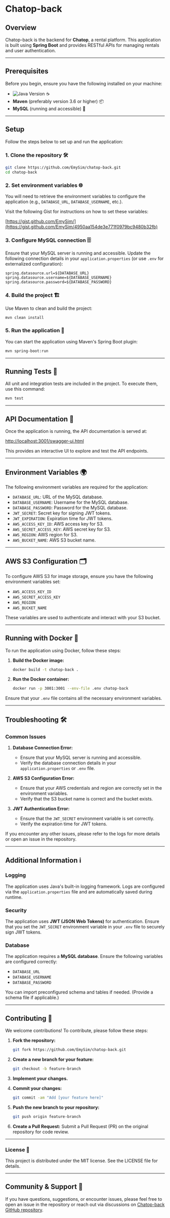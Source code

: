 # Chatop-back

## Overview

Chatop-back is the backend for **Chatop**, a rental platform. This application is built using **Spring Boot** and provides RESTful APIs for managing rentals and user authentication.

---

## Prerequisites

Before you begin, ensure you have the following installed on your machine:

-  ![Java Version](https://img.shields.io/badge/Java-17-blue) ☕
- **Maven** (preferably version 3.6 or higher) 📦
- **MySQL** (running and accessible) 🐬 

---

## Setup

Follow the steps below to set up and run the application:

### 1. **Clone the repository** 🛠️

```bash
git clone https://github.com/EmySim/chatop-back.git
cd chatop-back
```

### 2. **Set environment variables** 🌐

You will need to retrieve the environment variables to configure the application (e.g., `DATABASE_URL`, `DATABASE_USERNAME`, etc.).

Visit the following Gist for instructions on how to set these variables:

[https://gist.github.com/EmySim/](https://gist.github.com/EmySim/4950aa154de3e771f0979bc9480b32fb)

### 3. **Configure MySQL connection** 🗄️

Ensure that your MySQL server is running and accessible. Update the following connection details in your `application.properties` (or use `.env` for externalized configuration):

```properties
spring.datasource.url=${DATABASE_URL}
spring.datasource.username=${DATABASE_USERNAME}
spring.datasource.password=${DATABASE_PASSWORD}
```

### 4. **Build the project** 🏗️

Use Maven to clean and build the project:

```bash
mvn clean install
```

### 5. **Run the application** 🚀

You can start the application using Maven's Spring Boot plugin:

```bash
mvn spring-boot:run
```

---

## Running Tests 🧪

All unit and integration tests are included in the project. To execute them, use this command:

```bash
mvn test
```

---

## API Documentation 📄

Once the application is running, the API documentation is served at:

[http://localhost:3001/swagger-ui.html](http://localhost:3001/swagger-ui.html)

This provides an interactive UI to explore and test the API endpoints.

---

## Environment Variables 🌍

The following environment variables are required for the application:

- `DATABASE_URL`: URL of the MySQL database.
- `DATABASE_USERNAME`: Username for the MySQL database.
- `DATABASE_PASSWORD`: Password for the MySQL database.
- `JWT_SECRET`: Secret key for signing JWT tokens.
- `JWT_EXPIRATION`: Expiration time for JWT tokens.
- `AWS_ACCESS_KEY_ID`: AWS access key for S3.
- `AWS_SECRET_ACCESS_KEY`: AWS secret key for S3.
- `AWS_REGION`: AWS region for S3.
- `AWS_BUCKET_NAME`: AWS S3 bucket name.

---

## AWS S3 Configuration 🗂️

To configure AWS S3 for image storage, ensure you have the following environment variables set:

- `AWS_ACCESS_KEY_ID`
- `AWS_SECRET_ACCESS_KEY`
- `AWS_REGION`
- `AWS_BUCKET_NAME`

These variables are used to authenticate and interact with your S3 bucket.

---

## Running with Docker 🐳

To run the application using Docker, follow these steps:

1. **Build the Docker image:**

   ```bash
   docker build -t chatop-back .
   ```

2. **Run the Docker container:**

   ```bash
   docker run -p 3001:3001 --env-file .env chatop-back
   ```

Ensure that your `.env` file contains all the necessary environment variables.

---

## Troubleshooting 🛠️

### Common Issues

1. **Database Connection Error:**
   - Ensure that your MySQL server is running and accessible.
   - Verify the database connection details in your `application.properties` or `.env` file.

2. **AWS S3 Configuration Error:**
   - Ensure that your AWS credentials and region are correctly set in the environment variables.
   - Verify that the S3 bucket name is correct and the bucket exists.

3. **JWT Authentication Error:**
   - Ensure that the `JWT_SECRET` environment variable is set correctly.
   - Verify the expiration time for JWT tokens.

If you encounter any other issues, please refer to the logs for more details or open an issue in the repository.

---

## Additional Information ℹ️

### Logging
The application uses Java's built-in logging framework. Logs are configured via the `application.properties` file and are automatically saved during runtime.

### Security
The application uses **JWT (JSON Web Tokens)** for authentication. Ensure that you set the `JWT_SECRET` environment variable in your `.env` file to securely sign JWT tokens.

### Database
The application requires a **MySQL database**. Ensure the following variables are configured correctly:

- `DATABASE_URL`
- `DATABASE_USERNAME`
- `DATABASE_PASSWORD`

You can import preconfigured schema and tables if needed. (Provide a schema file if applicable.)

---

## Contributing 🤝

We welcome contributions! To contribute, please follow these steps:

1. **Fork the repository:**

   ```bash
   git fork https://github.com/EmySim/chatop-back.git
   ```

2. **Create a new branch for your feature:**

   ```bash
   git checkout -b feature-branch
   ```

3. **Implement your changes.**

4. **Commit your changes:**

   ```bash
   git commit -am "Add [your feature here]"
   ```

5. **Push the new branch to your repository:**

   ```bash
   git push origin feature-branch
   ```

6. **Create a Pull Request:**
   Submit a Pull Request (PR) on the original repository for code review.

---

### License 📜

This project is distributed under the MIT license. See the LICENSE file for details.

---

## Community & Support 💬

If you have questions, suggestions, or encounter issues, please feel free to open an issue in the repository or reach out via discussions on [Chatop-back GitHub repository](https://github.com/EmySim/chatop-back).
